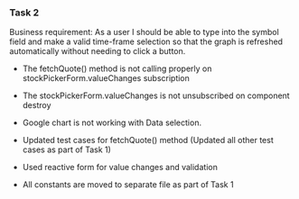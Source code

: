 ### Task 2

Business requirement: As a user I should be able to type into
the symbol field and make a valid time-frame selection so that
the graph is refreshed automatically without needing to click a button.

- The fetchQuote() method is not calling properly on stockPickerForm.valueChanges subscription

- The stockPickerForm.valueChanges is not unsubscribed on component destroy

- Google chart is not working with Data selection.

- Updated test cases for fetchQuote() method (Updated all other test cases as part of Task 1)

- Used reactive form for value changes and validation

- All constants are moved to separate file as part of Task 1
